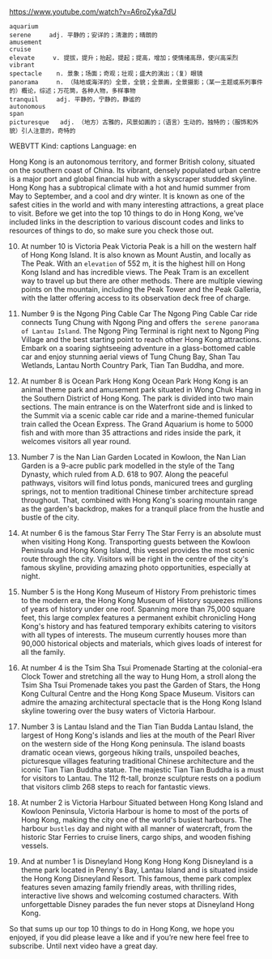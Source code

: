 https://www.youtube.com/watch?v=A6roZyka7dU

```  
aquarium  
serene     adj. 平静的；安详的；清澈的；晴朗的
amusement    
cruise      
elevate     v. 提拔，提升；抬起，提起；提高，增加；使情绪高昂，使兴高采烈
vibrant    
spectacle    n. 景象；场面；奇观；壮观；盛大的演出；（复）眼镜
panorama     n. （陆地或海洋的）全景，全貌；全景画，全景摄影；（某一主题或系列事件的）概论，综述；万花筒，各种人物，多样事物  
tranquil     adj. 平静的，宁静的，静谧的  
autonomous  
span      
picturesque   adj. （地方）古雅的，风景如画的；（语言）生动的，独特的；（服饰和外貌）引人注意的，奇特的
```

WEBVTT Kind: captions Language: en 

Hong Kong is an autonomous territory, and former British colony, situated on the southern coast of China. Its vibrant, densely populated urban centre is a major port and global financial hub with a skyscraper studded skyline. Hong Kong has a subtropical climate with a hot and humid summer from May to September, and a cool and dry winter. It is known as one of the safest cities in the world and with many interesting attractions, a great place to visit. Before we get into the top 10 things to do in Hong Kong, we’ve included links in the description to various discount codes and links to resources of things to do, so make sure you check those out. 

10) At number 10 is Victoria Peak Victoria Peak is a hill on the western half of Hong Kong Island. It is also known as Mount Austin, and locally as The Peak. With an `elevation` of 552 m, it is the highest hill on Hong Kong Island and has incredible views. The Peak Tram is an excellent way to travel up but there are other methods. There are multiple viewing points on the mountain, including the Peak Tower and the Peak Galleria, with the latter offering access to its observation deck free of charge. 

9) Number 9 is the Ngong Ping Cable Car The Ngong Ping Cable Car ride connects Tung Chung with Ngong Ping and offers `the serene panorama of Lantau Island`. The Ngong Ping Terminal is right next to Ngong Ping Village and the best starting point to reach other Hong Kong attractions. Embark on a soaring sightseeing adventure in a glass-bottomed cable car and enjoy stunning aerial views of Tung Chung Bay, Shan Tau Wetlands, Lantau North Country Park, Tian Tan Buddha, and more. 

8) At number 8 is Ocean Park Hong Kong Ocean Park Hong Kong is an animal theme park and amusement park situated in Wong Chuk Hang in the Southern District of Hong Kong. The park is divided into two main sections. The main entrance is on the Waterfront side and is linked to the Summit via a scenic cable car ride and a marine-themed funicular train called the Ocean Express. The Grand Aquarium is home to 5000 fish and with more than 35 attractions and rides inside the park, it welcomes visitors all year round. 

7) Number 7 is the Nan Lian Garden Located in Kowloon, the Nan Lian Garden is a 9-acre public park modelled in the style of the Tang Dynasty, which ruled from A.D. 618 to 907. Along the peaceful pathways, visitors will find lotus ponds, manicured trees and gurgling springs, not to mention traditional Chinese timber architecture spread throughout. That, combined with Hong Kong's soaring mountain range as the garden's backdrop, makes for a tranquil place from the hustle and bustle of the city. 

6) At number 6 is the famous Star Ferry The Star Ferry is an absolute must when visiting Hong Kong. Transporting guests between the Kowloon Peninsula and Hong Kong Island, this vessel provides the most scenic route through the city. Visitors will be right in the centre of the city's famous skyline, providing amazing photo opportunities, especially at night. 

5) Number 5 is the Hong Kong Museum of History From prehistoric times to the modern era, the Hong Kong Museum of History squeezes millions of years of history under one roof. Spanning more than 75,000 square feet, this large complex features a permanent exhibit chronicling Hong Kong's history and has featured temporary exhibits catering to visitors with all types of interests. The museum currently houses more than 90,000 historical objects and materials, which gives loads of interest for all the family. 

4) At number 4 is the Tsim Sha Tsui Promenade Starting at the colonial-era Clock Tower and stretching all the way to Hung Hom, a stroll along the Tsim Sha Tsui Promenade takes you past the Garden of Stars, the Hong Kong Cultural Centre and the Hong Kong Space Museum. Visitors can admire the amazing architectural spectacle that is the Hong Kong Island skyline towering over the busy waters of Victoria Harbour. 

3) Number 3 is Lantau Island and the Tian Tian Budda Lantau Island, the largest of Hong Kong's islands and lies at the mouth of the Pearl River on the western side of the Hong Kong peninsula. The island boasts dramatic ocean views, gorgeous hiking trails, unspoiled beaches, picturesque villages featuring traditional Chinese architecture and the iconic Tian Tian Buddha statue. The majestic Tian Tian Buddha is a must for visitors to Lantau. The 112 ft-tall, bronze sculpture rests on a podium that visitors climb 268 steps to reach for fantastic views. 

2) At number 2 is Victoria Harbour Situated between Hong Kong Island and Kowloon Peninsula, Victoria Harbour is home to most of the ports of Hong Kong, making the city one of the world's busiest harbours. The harbour `bustles` day and night with all manner of watercraft, from the historic Star Ferries to cruise liners, cargo ships, and wooden fishing vessels. 

1) And at number 1 is Disneyland Hong Kong Hong Kong Disneyland is a theme park located in Penny's Bay, Lantau Island and is situated inside the Hong Kong Disneyland Resort. This famous, theme park complex features seven amazing family friendly areas, with thrilling rides, interactive live shows and welcoming costumed characters. With unforgettable Disney parades the fun never stops at Disneyland Hong Kong. 

So that sums up our top 10 things to do in Hong Kong, we hope you enjoyed, if you did please leave a like and if you’re new here feel free to subscribe. Until next video have a great day. 